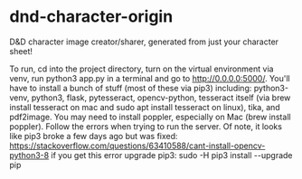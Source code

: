 # dnd-character-origin
D&amp;D character image creator/sharer, generated from just your character sheet!


To run, cd into the project directory, turn on the virtual environment via venv, run python3 app.py in a terminal and go to http://0.0.0.0:5000/. You'll have to install a bunch of stuff (most of these via pip3) including:
python3-venv, python3, flask, pytesseract, opencv-python, tesseract itself (via brew install tesseract on mac and sudo apt install tesseract on linux), tika, and pdf2image. You may need to install poppler, especially on Mac (brew install poppler). Follow the errors when trying to run the server. Of note, it looks like pip3 broke a few days ago but was fixed: https://stackoverflow.com/questions/63410588/cant-install-opencv-python3-8 if you get this error upgrade pip3: sudo -H pip3 install --upgrade pip
